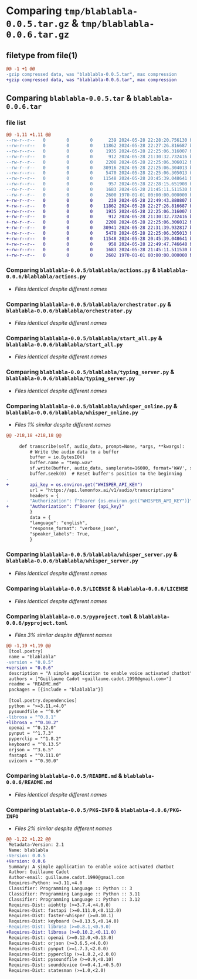 # Comparing `tmp/blablabla-0.0.5.tar.gz` & `tmp/blablabla-0.0.6.tar.gz`

## filetype from file(1)

```diff
@@ -1 +1 @@
-gzip compressed data, was "blablabla-0.0.5.tar", max compression
+gzip compressed data, was "blablabla-0.0.6.tar", max compression
```

## Comparing `blablabla-0.0.5.tar` & `blablabla-0.0.6.tar`

### file list

```diff
@@ -1,11 +1,11 @@
--rw-r--r--   0        0        0      239 2024-05-28 22:28:20.756130 blablabla-0.0.5/blablabla/__init__.py
--rw-r--r--   0        0        0    11862 2024-05-28 22:27:26.816687 blablabla-0.0.5/blablabla/actions.py
--rw-r--r--   0        0        0     1935 2024-05-28 22:25:06.316007 blablabla-0.0.5/blablabla/orchestrator.py
--rw-r--r--   0        0        0      912 2024-05-28 21:30:32.732416 blablabla-0.0.5/blablabla/start_all.py
--rw-r--r--   0        0        0     2208 2024-05-28 22:25:06.306012 blablabla-0.0.5/blablabla/typing_server.py
--rw-r--r--   0        0        0    30916 2024-05-28 22:25:06.304013 blablabla-0.0.5/blablabla/whisper_online.py
--rw-r--r--   0        0        0     5470 2024-05-28 22:25:06.305013 blablabla-0.0.5/blablabla/whisper_server.py
--rw-r--r--   0        0        0    11548 2024-05-28 20:45:39.048641 blablabla-0.0.5/LICENSE
--rw-r--r--   0        0        0      957 2024-05-28 22:28:15.651908 blablabla-0.0.5/pyproject.toml
--rw-r--r--   0        0        0     1683 2024-05-28 21:45:11.511530 blablabla-0.0.5/README.md
--rw-r--r--   0        0        0     2600 1970-01-01 00:00:00.000000 blablabla-0.0.5/PKG-INFO
+-rw-r--r--   0        0        0      239 2024-05-28 22:49:43.880807 blablabla-0.0.6/blablabla/__init__.py
+-rw-r--r--   0        0        0    11862 2024-05-28 22:27:26.816687 blablabla-0.0.6/blablabla/actions.py
+-rw-r--r--   0        0        0     1935 2024-05-28 22:25:06.316007 blablabla-0.0.6/blablabla/orchestrator.py
+-rw-r--r--   0        0        0      912 2024-05-28 21:30:32.732416 blablabla-0.0.6/blablabla/start_all.py
+-rw-r--r--   0        0        0     2208 2024-05-28 22:25:06.306012 blablabla-0.0.6/blablabla/typing_server.py
+-rw-r--r--   0        0        0    30941 2024-05-28 22:31:39.932817 blablabla-0.0.6/blablabla/whisper_online.py
+-rw-r--r--   0        0        0     5470 2024-05-28 22:25:06.305013 blablabla-0.0.6/blablabla/whisper_server.py
+-rw-r--r--   0        0        0    11548 2024-05-28 20:45:39.048641 blablabla-0.0.6/LICENSE
+-rw-r--r--   0        0        0      958 2024-05-28 22:49:47.746648 blablabla-0.0.6/pyproject.toml
+-rw-r--r--   0        0        0     1683 2024-05-28 21:45:11.511530 blablabla-0.0.6/README.md
+-rw-r--r--   0        0        0     2602 1970-01-01 00:00:00.000000 blablabla-0.0.6/PKG-INFO
```

### Comparing `blablabla-0.0.5/blablabla/actions.py` & `blablabla-0.0.6/blablabla/actions.py`

 * *Files identical despite different names*

### Comparing `blablabla-0.0.5/blablabla/orchestrator.py` & `blablabla-0.0.6/blablabla/orchestrator.py`

 * *Files identical despite different names*

### Comparing `blablabla-0.0.5/blablabla/start_all.py` & `blablabla-0.0.6/blablabla/start_all.py`

 * *Files identical despite different names*

### Comparing `blablabla-0.0.5/blablabla/typing_server.py` & `blablabla-0.0.6/blablabla/typing_server.py`

 * *Files identical despite different names*

### Comparing `blablabla-0.0.5/blablabla/whisper_online.py` & `blablabla-0.0.6/blablabla/whisper_online.py`

 * *Files 1% similar despite different names*

```diff
@@ -218,18 +218,18 @@
 
     def transcribe(self, audio_data, prompt=None, *args, **kwargs):
         # Write the audio data to a buffer
         buffer = io.BytesIO()
         buffer.name = "temp.wav"
         sf.write(buffer, audio_data, samplerate=16000, format='WAV', subtype='PCM_16')
         buffer.seek(0)  # Reset buffer's position to the beginning
-
+        api_key = os.environ.get("WHISPER_API_KEY")
         url = "https://api.lemonfox.ai/v1/audio/transcriptions"
         headers = {
-        "Authorization": f"Bearer {os.environ.get("WHISPER_API_KEY")}"
+        "Authorization": f"Bearer {api_key}"
         }
         data = {
         "language": "english",
         "response_format": "verbose_json",
         "speaker_labels": True,
         }
```

### Comparing `blablabla-0.0.5/blablabla/whisper_server.py` & `blablabla-0.0.6/blablabla/whisper_server.py`

 * *Files identical despite different names*

### Comparing `blablabla-0.0.5/LICENSE` & `blablabla-0.0.6/LICENSE`

 * *Files identical despite different names*

### Comparing `blablabla-0.0.5/pyproject.toml` & `blablabla-0.0.6/pyproject.toml`

 * *Files 3% similar despite different names*

```diff
@@ -1,19 +1,19 @@
 [tool.poetry]
 name = "blablabla"
-version = "0.0.5"
+version = "0.0.6"
 description = "A simple application to enable voice activated chatbot"
 authors = ["Guillaume Cadot <guillaume.cadot.1990@gmail.com>"]
 readme = "README.md"
 packages = [{include = "blablabla"}]
 
 [tool.poetry.dependencies]
 python = ">=3.11,<4.0"
 pysoundfile = "^0.9"
-librosa = "^0.8.1"
+librosa = "^0.10.2"
 openai = "^0.12.0"
 pynput = "^1.7.3"
 pyperclip = "^1.8.2"
 keyboard = "^0.13.5"
 orjson = "^3.6.5"
 fastapi = "^0.111.0"
 uvicorn = "^0.30.0"
```

### Comparing `blablabla-0.0.5/README.md` & `blablabla-0.0.6/README.md`

 * *Files identical despite different names*

### Comparing `blablabla-0.0.5/PKG-INFO` & `blablabla-0.0.6/PKG-INFO`

 * *Files 2% similar despite different names*

```diff
@@ -1,22 +1,22 @@
 Metadata-Version: 2.1
 Name: blablabla
-Version: 0.0.5
+Version: 0.0.6
 Summary: A simple application to enable voice activated chatbot
 Author: Guillaume Cadot
 Author-email: guillaume.cadot.1990@gmail.com
 Requires-Python: >=3.11,<4.0
 Classifier: Programming Language :: Python :: 3
 Classifier: Programming Language :: Python :: 3.11
 Classifier: Programming Language :: Python :: 3.12
 Requires-Dist: aiohttp (>=3.7.4,<4.0.0)
 Requires-Dist: fastapi (>=0.111.0,<0.112.0)
 Requires-Dist: faster-whisper (>=0.10.1)
 Requires-Dist: keyboard (>=0.13.5,<0.14.0)
-Requires-Dist: librosa (>=0.8.1,<0.9.0)
+Requires-Dist: librosa (>=0.10.2,<0.11.0)
 Requires-Dist: openai (>=0.12.0,<0.13.0)
 Requires-Dist: orjson (>=3.6.5,<4.0.0)
 Requires-Dist: pynput (>=1.7.3,<2.0.0)
 Requires-Dist: pyperclip (>=1.8.2,<2.0.0)
 Requires-Dist: pysoundfile (>=0.9,<0.10)
 Requires-Dist: sounddevice (>=0.4.1,<0.5.0)
 Requires-Dist: statesman (>=1.0,<2.0)
```

